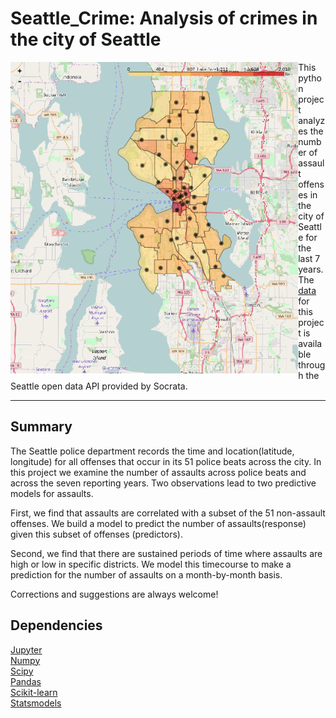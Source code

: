 # Seattle_Crime: Analysis of crimes in the city of Seattle

<img src =
"https://github.com/mscaudill/Seattle_Crime/blob/master/data/choropleth.png" height="500" align="left">

This python project analyzes the number of assault offenses in the city of Seattle for the last 7 years. The
[data](https://dev.socrata.com/foundry/data.seattle.gov/y7pv-r3kh) for this
project is available through the Seattle open data API provided by Socrata.

______

## Summary 
The Seattle police department records the time and location(latitude, longitude) for all offenses that occur in its 51 police beats across the city. In this project we examine the number of assaults across police beats and across the seven reporting years. Two observations lead to two predictive models for assaults.

First, we find that assaults are correlated with a subset of the 51 non-assault offenses. We build a model to predict the number of assaults(response) given this subset of offenses (predictors).

Second, we find that there are sustained periods of time where assaults are
high or low in specific districts. We model this timecourse
to make a prediction for the number of assaults on a month-by-month basis.

Corrections and suggestions are always welcome!

## Dependencies
[Jupyter](http://jupyter.org/)<br>
[Numpy](http://www.numpy.org/)<br>
[Scipy](https://www.scipy.org/)<br>
[Pandas](http://pandas.pydata.org/)<br>
[Scikit-learn](http://scikit-learn.org/stable/)<br>
[Statsmodels](http://statsmodels.sourceforge.net/)<br>





